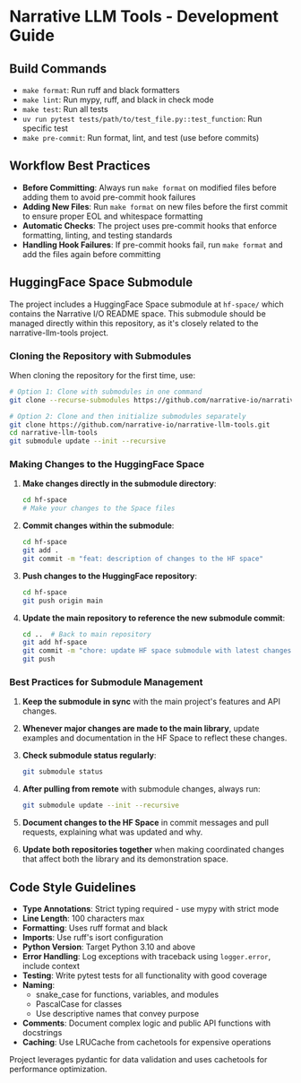# Narrative LLM Tools - Development Guide

## Build Commands
- `make format`: Run ruff and black formatters
- `make lint`: Run mypy, ruff, and black in check mode
- `make test`: Run all tests
- `uv run pytest tests/path/to/test_file.py::test_function`: Run specific test
- `make pre-commit`: Run format, lint, and test (use before commits)

## Workflow Best Practices
- **Before Committing**: Always run `make format` on modified files before adding them to avoid pre-commit hook failures
- **Adding New Files**: Run `make format` on new files before the first commit to ensure proper EOL and whitespace formatting
- **Automatic Checks**: The project uses pre-commit hooks that enforce formatting, linting, and testing standards
- **Handling Hook Failures**: If pre-commit hooks fail, run `make format` and add the files again before committing

## HuggingFace Space Submodule

The project includes a HuggingFace Space submodule at `hf-space/` which contains the Narrative I/O README space. This submodule should be managed directly within this repository, as it's closely related to the narrative-llm-tools project.

### Cloning the Repository with Submodules

When cloning the repository for the first time, use:
```bash
# Option 1: Clone with submodules in one command
git clone --recurse-submodules https://github.com/narrative-io/narrative-llm-tools.git

# Option 2: Clone and then initialize submodules separately
git clone https://github.com/narrative-io/narrative-llm-tools.git
cd narrative-llm-tools
git submodule update --init --recursive
```

### Making Changes to the HuggingFace Space

1. **Make changes directly in the submodule directory**:
   ```bash
   cd hf-space
   # Make your changes to the Space files
   ```

2. **Commit changes within the submodule**:
   ```bash
   cd hf-space
   git add .
   git commit -m "feat: description of changes to the HF space"
   ```

3. **Push changes to the HuggingFace repository**:
   ```bash
   cd hf-space
   git push origin main
   ```

4. **Update the main repository to reference the new submodule commit**:
   ```bash
   cd ..  # Back to main repository
   git add hf-space
   git commit -m "chore: update HF space submodule with latest changes"
   git push
   ```

### Best Practices for Submodule Management

1. **Keep the submodule in sync** with the main project's features and API changes.

2. **Whenever major changes are made to the main library**, update examples and documentation in the HF Space to reflect these changes.

3. **Check submodule status regularly**:
   ```bash
   git submodule status
   ```

4. **After pulling from remote** with submodule changes, always run:
   ```bash
   git submodule update --init --recursive
   ```

5. **Document changes to the HF Space** in commit messages and pull requests, explaining what was updated and why.

6. **Update both repositories together** when making coordinated changes that affect both the library and its demonstration space.

## Code Style Guidelines
- **Type Annotations**: Strict typing required - use mypy with strict mode
- **Line Length**: 100 characters max
- **Formatting**: Uses ruff format and black
- **Imports**: Use ruff's isort configuration
- **Python Version**: Target Python 3.10 and above
- **Error Handling**: Log exceptions with traceback using `logger.error`, include context
- **Testing**: Write pytest tests for all functionality with good coverage
- **Naming**:
  - snake_case for functions, variables, and modules
  - PascalCase for classes
  - Use descriptive names that convey purpose
- **Comments**: Document complex logic and public API functions with docstrings
- **Caching**: Use LRUCache from cachetools for expensive operations

Project leverages pydantic for data validation and uses cachetools for performance optimization.
